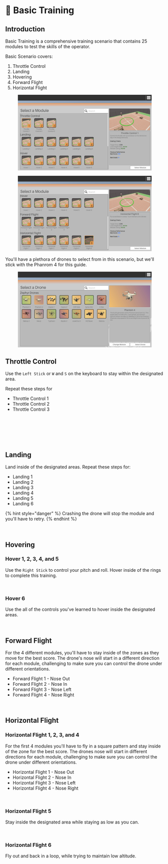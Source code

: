 # 🔰 Basic Training

## Introduction

Basic Training is a comprehensive training scenario that contains 25 modules to test the skills of the operator. &#x20;

Basic Scenario covers:

1. Throttle Control
2. Landing
3. Hovering
4. Forward Flight
5. Horizontal Flight

<figure><img src="../../.gitbook/assets/image (30).png" alt=""><figcaption></figcaption></figure>

<figure><img src="../../.gitbook/assets/image (46).png" alt=""><figcaption></figcaption></figure>

You'll have a plethora of drones to select from in this scenario, but we'll stick with the Phanrom 4 for this guide.

<figure><img src="../../.gitbook/assets/image (31).png" alt=""><figcaption></figcaption></figure>

## Throttle Control

Use the `Left Stick` or `W` and `S` on the keyboard to stay within the designated area.

Repeat these steps for

* Throttle Control 1
* Throttle Control 2
* Throttle Control 3

<figure><img src="../../.gitbook/assets/image (32).png" alt=""><figcaption></figcaption></figure>

<figure><img src="../../.gitbook/assets/image (34).png" alt=""><figcaption></figcaption></figure>

<figure><img src="../../.gitbook/assets/image (35).png" alt=""><figcaption></figcaption></figure>

## Landing

Land inside of the designated areas.  Repeat these steps for:

* Landing 1
* Landing 2
* Landing 3
* Landing 4
* Landing 5
* Landing 6

{% hint style="danger" %}
Crashing the drone will stop the module and you'll have to retry.
{% endhint %}

<figure><img src="../../.gitbook/assets/image (40).png" alt=""><figcaption></figcaption></figure>

## Hovering

### Hover 1, 2, 3, 4, and 5

Use the `Right Stick` to control your pitch and roll.  Hover inside of the rings to complete this training.

<figure><img src="../../.gitbook/assets/image (41).png" alt=""><figcaption></figcaption></figure>

### Hover 6

Use the all of the controls you've learned to hover inside the designated areas.&#x20;

<figure><img src="../../.gitbook/assets/image (42).png" alt=""><figcaption></figcaption></figure>

## Forward Flight

For the 4 different modules, you'll have to stay inside of the zones as they move for the best score.  The drone's nose will start in a different direction for each module, challenging to make sure you can control the drone under different orientations.

* Forward Flight 1 - Nose Out
* Forward Flight 2 - Nose In
* Forward Flight 3 - Nose Left
* Forward Flight 4 - Nose Right

<figure><img src="../../.gitbook/assets/image (43).png" alt=""><figcaption></figcaption></figure>

## Horizontal Flight

### Horizontal Flight 1, 2, 3, and 4

For the first 4  modules you'll have to fly in a square pattern and stay inside of the zone for the best score.  The drones nose will start in different directions for each module,  challenging to make sure you can control the drone under different orientations.

* Horizontal Flight 1 - Nose Out
* Horizontal Flight 2 - Nose In
* Horizontal Flight 3 - Nose Left
* Horizontal Flight 4 - Nose Right

<figure><img src="../../.gitbook/assets/image (45).png" alt=""><figcaption></figcaption></figure>

### Horizontal Flight 5

Stay inside the designated area while staying as low as you can.

<figure><img src="../../.gitbook/assets/image (47).png" alt=""><figcaption></figcaption></figure>

### Horizontal Flight 6

Fly out and back in a loop, while trying to maintain low altitude.

<figure><img src="../../.gitbook/assets/image (48).png" alt=""><figcaption></figcaption></figure>
